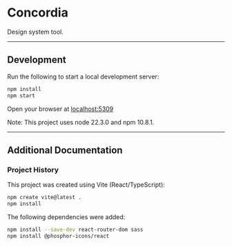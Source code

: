 # Concordia

Design system tool.

---


## Development

Run the following to start a local development server:

```bash
npm install
npm start
```

Open your browser at [localhost:5309](http://localhost:5309)

Note: This project uses node 22.3.0 and npm 10.8.1.

---


## Additional Documentation

### Project History

This project was created using Vite (React/TypeScript):

```bash
npm create vite@latest .
npm install
```

The following dependencies were added:

```bash
npm install --save-dev react-router-dom sass
npm install @phosphor-icons/react
```
